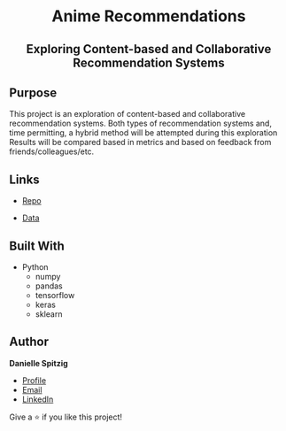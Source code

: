 <h1 align="center">Anime Recommendations</h1>
<h2 align="center">Exploring Content-based and Collaborative Recommendation Systems</h2>


## Purpose
This project is an exploration of content-based and collaborative recommendation systems.
Both types of recommendation systems and, time permitting, a hybrid method will be attempted during this exploration
Results will be compared based in metrics and based on feedback from friends/colleagues/etc.

## Links

- [Repo](https://github.com/DanielleSpitzig/Kaggle-anime-recommendation "Anime Recommendations Repo")

- [Data](https://www.kaggle.com/datasets/hernan4444/anime-recommendation-database-2020 "Kaggle Data Set")


## Built With

- Python
  - numpy
  - pandas
  - tensorflow
  - keras
  - sklearn


## Author

**Danielle Spitzig**

- [Profile](https://github.com/DanielleSpitzig "Danielle Spitzig")
- [Email](mailto:danielle.spitzig@gmail.com?subject=Hi "Hi!")
- [LinkedIn](https://kingtechnologies.in "Welcome")


Give a ⭐️ if you like this project!
